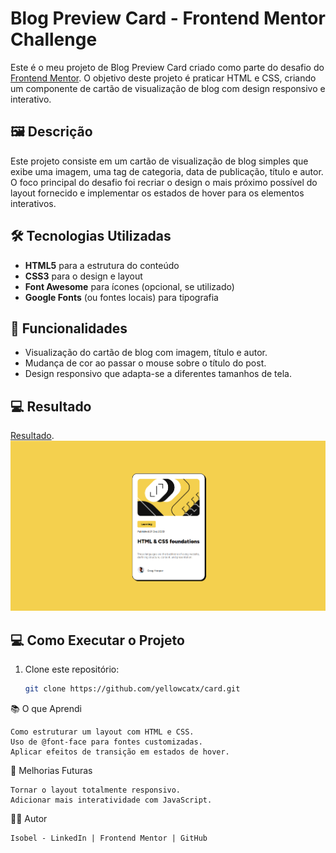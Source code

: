 # Blog Preview Card - Frontend Mentor Challenge

Este é o meu projeto de Blog Preview Card criado como parte do desafio do [Frontend Mentor](https://www.frontendmentor.io). O objetivo deste projeto é praticar HTML e CSS, criando um componente de cartão de visualização de blog com design responsivo e interativo.

## 🖼️ Descrição

Este projeto consiste em um cartão de visualização de blog simples que exibe uma imagem, uma tag de categoria, data de publicação, título e autor. O foco principal do desafio foi recriar o design o mais próximo possível do layout fornecido e implementar os estados de hover para os elementos interativos.

## 🛠️ Tecnologias Utilizadas

- **HTML5** para a estrutura do conteúdo
- **CSS3** para o design e layout
- **Font Awesome** para ícones (opcional, se utilizado)
- **Google Fonts** (ou fontes locais) para tipografia

## 🎯 Funcionalidades

- Visualização do cartão de blog com imagem, título e autor.
- Mudança de cor ao passar o mouse sobre o título do post.
- Design responsivo que adapta-se a diferentes tamanhos de tela.

## 💻 Resultado
  [Resultado](https://yellowcatx.github.io/card/).
  ![card](https://github.com/yellowcatx/card/blob/296230dd8b3801436705dfa37365333562416de7/screenshot.png)

## 💻 Como Executar o Projeto

1. Clone este repositório:

   ```bash
   git clone https://github.com/yellowcatx/card.git

📚 O que Aprendi

    Como estruturar um layout com HTML e CSS.
    Uso de @font-face para fontes customizadas.
    Aplicar efeitos de transição em estados de hover.

📝 Melhorias Futuras

    Tornar o layout totalmente responsivo.
    Adicionar mais interatividade com JavaScript.

🧑‍💻 Autor

    Isobel - LinkedIn | Frontend Mentor | GitHub
